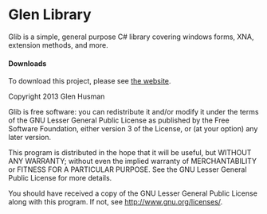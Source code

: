 Glen Library
====

Glib is a simple, general purpose C# library covering windows forms, XNA, extension methods, and more.

#### Downloads
To download this project, please see <a href="http://glen3b.github.io/Glib">the website</a>.

Copyright 2013 Glen Husman

Glib is free software: you can redistribute it and/or modify
it under the terms of the GNU Lesser General Public License as published by
the Free Software Foundation, either version 3 of the License, or
(at your option) any later version.

This program is distributed in the hope that it will be useful,
but WITHOUT ANY WARRANTY; without even the implied warranty of
MERCHANTABILITY or FITNESS FOR A PARTICULAR PURPOSE.  See the
GNU Lesser General Public License for more details.

You should have received a copy of the GNU Lesser General Public License
along with this program.  If not, see <http://www.gnu.org/licenses/>.
